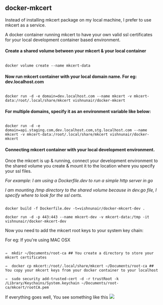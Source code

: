 ## docker-mkcert

Instead of installing mkcert package on my local machine, I prefer to use mkcert as a service.

A docker container running mkcert to have your own valid ssl certificates for your local development container based environment.

#### Create a shared volume between your mkcert & your local container

```

docker volume create --name mkcert-data

```


#### Now run mkcert container with your local domain name. For eg: dev.localhost.com

```

docker run -d -e domain=dev.localhost.com --name mkcert -v mkcert-data:/root/.local/share/mkcert vishnunair/docker-mkcert

```

#### For multiple domains, specify it as an environment variable like below:

```

docker run -d -e domain=api.staging.com,dev.localhost.com,stg.localhost.com --name mkcert -v mkcert-data:/root/.local/share/mkcert vishnunair/docker-mkcert

```

#### Connecting mkcert container with your local development environment.

Once the mkcert is up & running, connect your development environment to the shared volume you create & mount it to the location where you specify your ssl files.  

*For example: I am using a Dockerfile.dev to run a simple http server in go*

*I am mounting /tmp directory to the shared volume because in dev.go file, I specify where to look for the ssl certs.*

```

docker build -f Dockerfile.dev -t=vishnunair/docker-mkcert-dev .

docker run -d -p 443:443 --name mkcert-dev -v mkcert-data:/tmp -it vishnunair/docker-mkcert-dev

```

Now you need to add the mkcert root keys to your system key chain:

For eg: If you're using MAC OSX

```

⇒  mkdir ~/Documents/root-ca ## You create a directory to store your mkcert certificates

⇒  docker cp mkcert:/root/.local/share/mkcert ~/Documents/root-ca ## You copy your mkcert keys from your docker container to your localhost

⇒  sudo security add-trusted-cert -d -r trustRoot -k /Library/Keychains/System.keychain ~/Documents/root-ca/mkcert/rootCA.pem

```

If everything goes well, You see something like this ![](https://i.imgur.com/R8Ufzjw.png)
